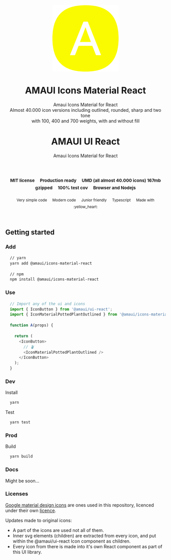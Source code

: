 
</br >
</br >

<p align='center'>
  <a target='_blank' rel='noopener noreferrer' href='#'>
    <img src='../../utils/images/logo.svg' alt='AMAUI logo' />
  </a>
</p>

<h1 align='center'>AMAUI Icons Material React</h1>

<p align='center'>
  Amaui Icons Material for React <br />
  Almost 40.000 icon versions including outlined, rounded, sharp and two tone <br />
  with 100, 400 and 700 weights, with and without fill
<h1 align='center'>AMAUI UI React</h1>

<p align='center'>
  Amaui Icons Material for React
</p>

<br />

<h3 align='center'>
  <sub>MIT license&nbsp;&nbsp;&nbsp;&nbsp;</sub>
  <sub>Production ready&nbsp;&nbsp;&nbsp;&nbsp;</sub>
  <sub>UMD (all almost 40.000 icons) 167mb gzipped&nbsp;&nbsp;&nbsp;&nbsp;</sub>
  <sub>100% test cov&nbsp;&nbsp;&nbsp;&nbsp;</sub>
  <sub>Browser and Nodejs</sub>
</h3>

<p align='center'>
  <sub>Very simple code&nbsp;&nbsp;&nbsp;&nbsp;</sub>
  <sub>Modern code&nbsp;&nbsp;&nbsp;&nbsp;</sub>
  <sub>Junior friendly&nbsp;&nbsp;&nbsp;&nbsp;</sub>
  <sub>Typescript&nbsp;&nbsp;&nbsp;&nbsp;</sub>
  <sub>Made with :yellow_heart:</sub>
</p>

<br />

## Getting started

### Add

```sh
  // yarn
  yarn add @amaui/icons-material-react

  // npm
  npm install @amaui/icons-material-react
```

### Use

```javascript
  // Import any of the ui and icons
  import { IconButton } from '@amaui/ui-react';
  import { IconMaterialPottedPlantOutlined } from '@amaui/icons-material-react';

  function A(props) {

    return (
      <IconButton>
        // 🪴
        <IconMaterialPottedPlantOutlined />
      </IconButton>
    );
  }
```

### Dev

Install

```sh
  yarn
```

Test

```sh
  yarn test
```

### Prod

Build

```sh
  yarn build
```

### Docs

Might be soon...

### Licenses

[Google material design icons](https://fonts.google.com/icons) are ones used in this repository, licenced under their own [licence](https://github.com/google/material-design-icons/blob/master/LICENSE).

Updates made to original icons:
- A part of the icons are used not all of them.
- Inner svg elements (children) are extracted from every icon, and put within the @amaui/ui-react Icon component as children.
- Every icon from there is made into it's own React component as part of this UI library.
